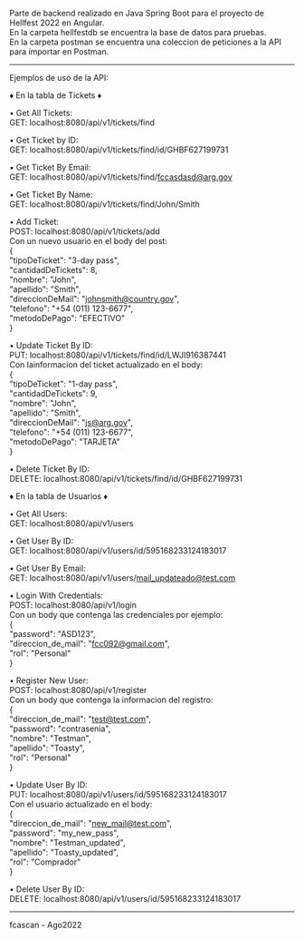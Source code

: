 Parte de backend realizado en Java Spring Boot para el proyecto de Hellfest 2022 en Angular.     
En la carpeta hellfestdb se encuentra la base de datos para pruebas.     
En la carpeta postman se encuentra una coleccion de peticiones a la API para importar en Postman.       
     
---------------------------------------------------------------     
     
Ejemplos de uso de la API:     
     
♦  En la tabla de Tickets  ♦     
     
• Get All Tickets:     
GET: localhost:8080/api/v1/tickets/find     
     
• Get Ticket by ID:     
GET: localhost:8080/api/v1/tickets/find/id/GHBF627199731     
     
• Get Ticket By Email:     
GET: localhost:8080/api/v1/tickets/find/fccasdasd@arg.gov     
     
• Get Ticket By Name:     
GET: localhost:8080/api/v1/tickets/find/John/Smith     
     
• Add Ticket:     
POST: localhost:8080/api/v1/tickets/add     
Con un nuevo usuario en el body del post:     
{     
    "tipoDeTicket": "3-day pass",     
    "cantidadDeTickets": 8,     
    "nombre": "John",     
    "apellido": "Smith",     
    "direccionDeMail": "johnsmith@country.gov",     
    "telefono": "+54 (011) 123-6677",     
    "metodoDePago": "EFECTIVO"     
}     
     
• Update Ticket By ID:      
PUT: localhost:8080/api/v1/tickets/find/id/LWJI916387441     
Con lainformacion del ticket actualizado en el body:     
{     
    "tipoDeTicket": "1-day pass",     
    "cantidadDeTickets": 9,     
    "nombre": "John",     
    "apellido": "Smith",     
    "direccionDeMail": "js@arg.gov",     
    "telefono": "+54 (011) 123-6677",     
    "metodoDePago": "TARJETA"     
}     
	 
• Delete Ticket By ID:     
DELETE: localhost:8080/api/v1/tickets/find/id/GHBF627199731     
     
     
     
♦ En la tabla de Usuarios ♦        
     
• Get All Users:     
GET: localhost:8080/api/v1/users     
     
• Get User By ID:     
GET: localhost:8080/api/v1/users/id/595168233124183017     
     
• Get User By Email:     
GET: localhost:8080/api/v1/users/mail_updateado@test.com     
     
• Login With Credentials:     
POST: localhost:8080/api/v1/login     
Con un body que contenga las credenciales por ejemplo:     
{     
    "password": "ASD123",     
    "direccion_de_mail": "fcc092@gmail.com",     
    "rol": "Personal"     
}     
     
• Register New User:     
POST: localhost:8080/api/v1/register     
Con un body que contenga la informacion del registro:     
{     
    "direccion_de_mail": "test@test.com",     
    "password": "contrasenia",     
    "nombre": "Testman",     
    "apellido": "Toasty",     
    "rol": "Personal"     
}     
     
• Update User By ID:     
PUT: localhost:8080/api/v1/users/id/595168233124183017     
Con el usuario actualizado en el body:     
{     
    "direccion_de_mail": "new_mail@test.com",     
    "password": "my_new_pass",     
    "nombre": "Testman_updated",     
    "apellido": "Toasty_updated",     
    "rol": "Comprador"     
}     
     
• Delete User By ID:     
DELETE: localhost:8080/api/v1/users/id/595168233124183017     
     
---------------------------------------------------------------          
     
fcascan - Ago2022     